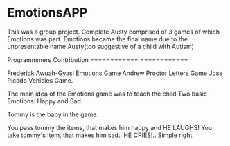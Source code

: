 EmotionsAPP
===========
This was a group project. Complete Austy comprised of 3 games of which Emotions was part. Emotions became the final name due to
the unpresentable name Austy(too suggestive of a child with Autism)

Programmmers           Contribution
============           ============

Frederick Awuah-Gyasi   Emotions Game
Andrew Proctor          Letters Game
Jose Picado             Vehicles Game. 

The main idea of the Emotions game was to teach the child Two basic Emotions: Happy and Sad. 

Tommy is the baby in the game. 

You pass tommy the items, that makes him happy and HE LAUGHS!
You take tommy's item, that makes him sad.. HE CRIES!..
Simple right. 
